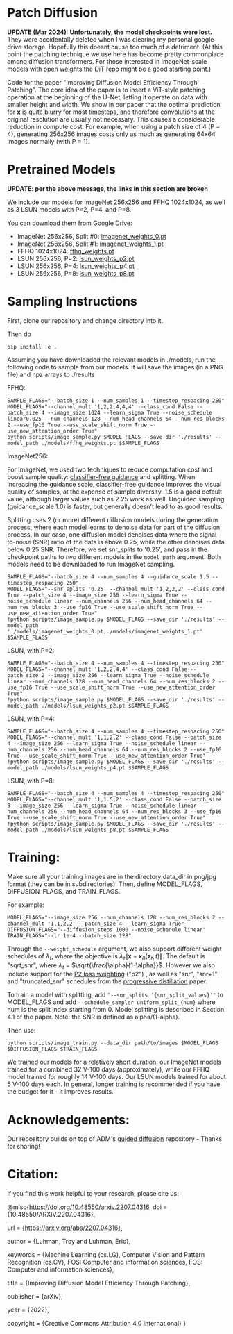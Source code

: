 # Patch Diffusion

**UPDATE (Mar 2024): Unfortunately, the model checkpoints were lost.** They were accidentally deleted when I was clearing my personal google drive storage. Hopefully this doesnt cause too much of a detriment. (At this point the patching technique we use here has become pretty commonplace among diffusion transformers. For those interested in ImageNet-scale models with open weights the [DiT repo](https://github.com/facebookresearch/DiT) might be a good starting point.)

Code for the paper "Improving Diffusion Model Efficiency Through Patching". The core idea of the paper is to insert a ViT-style patching operation at the beginning of the U-Net, letting it operate on data with smaller height and width. We show in our paper that the optimal prediction for **x** is quite blurry for most timesteps, and therefore convolutions at the original resolution are usually not necessary. This causes a considerable reduction in compute cost: For example, when using a patch size of 4 (P = 4), generating 256x256 images costs only as much as generating 64x64 images normally (with P = 1). 

# Pretrained Models

**UPDATE: per the above message, the links in this section are broken**

We include our models for ImageNet 256x256 and FFHQ 1024x1024, as well as 3 LSUN models with P=2, P=4, and P=8. 

You can download them from Google Drive:

 * ImageNet 256x256, Split #0: [imagenet_weights_0.pt](https://drive.google.com/file/d/1--FE31CNDsCqa_ihGaJIwVSoELdwIAfC/view?usp=sharing)
 * ImageNet 256x256, Split #1: [imagenet_weights_1.pt](https://drive.google.com/file/d/1-9kmLKUR1fDVckHY0i_83xzV3QHzuDDC/view?usp=sharing)
 * FFHQ 1024x1024: [ffhq_weights.pt](https://drive.google.com/file/d/1-4Len8DL1ZzBv---oNurw5UQQrS0tVuQ/view?usp=sharing)
 * LSUN 256x256, P=2: [lsun_weights_p2.pt](https://drive.google.com/file/d/1pjQzsyiNWSlyp2HcxSUBf9Hh0EQXr2ES/view?usp=sharing)
 * LSUN 256x256, P=4: [lsun_weights_p4.pt](https://drive.google.com/file/d/1-4-e9M2xzmGd2tCTDwcZd6B0m36AqKvz/view?usp=sharing)
 * LSUN 256x256, P=8: [lsun_weights_p8.pt](https://drive.google.com/file/d/1-7wvb5coEdoKEmtixBPg_kZbcNXpnApN/view?usp=sharing)

# Sampling Instructions

First, clone our repository and change directory into it. 

Then do 

```
pip install -e .
```

Assuming you have downloaded the relevant models in ./models, run the following code to sample from our models. It will save the images (in a PNG file) and npz arrays to ./results

FFHQ:
```
SAMPLE_FLAGS="--batch_size 1 --num_samples 1 --timestep_respacing 250"
MODEL_FLAGS="--channel_mult '1,2,2,4,4,4' --class_cond False --patch_size 4 --image_size 1024 --learn_sigma True --noise_schedule linear0.025 --num_channels 128 --num_head_channels 64 --num_res_blocks 2 --use_fp16 True --use_scale_shift_norm True --use_new_attention_order True"
python scripts/image_sample.py $MODEL_FLAGS --save_dir './results' --model_path ./models/ffhq_weights.pt $SAMPLE_FLAGS 
```

ImageNet256:

For ImageNet, we used two techniques to reduce computation cost and boost sample quality: [classifier-free guidance](https://openreview.net/forum?id=qw8AKxfYbI) and splitting. When increasing the guidance scale, classifier-free guidance improves the visual quality of samples, at the expense of sample diversity. 1.5 is a good default value, although larger values such as 2.25 work as well. Unguided sampling (guidance_scale 1.0) is faster, but generally doesn't lead to as good results.

Splitting uses 2 (or more) different diffusion models during the generation process, where each model learns to denoise data for part of the diffusion process. In our case, one diffusion model denoises data where the signal-to-noise (SNR) ratio of the data is above 0.25, while the other denoises data below 0.25 SNR. Therefore, we set snr_splits to '0.25', and pass in the checkpoint paths to *two* different models in the ```model_path``` argument. Both models need to be downloaded to run ImageNet sampling.

```
SAMPLE_FLAGS="--batch_size 4 --num_samples 4 --guidance_scale 1.5 --timestep_respacing 250"
MODEL_FLAGS="--snr_splits '0.25' --channel_mult '1,2,2,2' --class_cond True --patch_size 4 --image_size 256 --learn_sigma True --noise_schedule linear --num_channels 256 --num_head_channels 64 --num_res_blocks 3 --use_fp16 True --use_scale_shift_norm True --use_new_attention_order True"
!python scripts/image_sample.py $MODEL_FLAGS --save_dir './results' --model_path './models/imagenet_weights_0.pt,./models/imagenet_weights_1.pt' $SAMPLE_FLAGS 
```

LSUN, with P=2:
```
SAMPLE_FLAGS="--batch_size 4 --num_samples 4 --timestep_respacing 250"
MODEL_FLAGS="--channel_mult '1,2,2,4,4' --class_cond False --patch_size 2 --image_size 256 --learn_sigma True --noise_schedule linear --num_channels 128 --num_head_channels 64 --num_res_blocks 2 --use_fp16 True --use_scale_shift_norm True --use_new_attention_order True"
!python scripts/image_sample.py $MODEL_FLAGS --save_dir './results' --model_path ./models/lsun_weights_p2.pt $SAMPLE_FLAGS 
```

LSUN, with P=4:
```
SAMPLE_FLAGS="--batch_size 4 --num_samples 4 --timestep_respacing 250"
MODEL_FLAGS="--channel_mult '1,1,2,2' --class_cond False --patch_size 4 --image_size 256 --learn_sigma True --noise_schedule linear --num_channels 256 --num_head_channels 64 --num_res_blocks 2 --use_fp16 True --use_scale_shift_norm True --use_new_attention_order True"
!python scripts/image_sample.py $MODEL_FLAGS --save_dir './results' --model_path ./models/lsun_weights_p4.pt $SAMPLE_FLAGS 
```

LSUN, with P=8:
```
SAMPLE_FLAGS="--batch_size 4 --num_samples 4 --timestep_respacing 250"
MODEL_FLAGS="--channel_mult '1,1.5,2' --class_cond False --patch_size 8 --image_size 256 --learn_sigma True --noise_schedule linear --num_channels 256 --num_head_channels 64 --num_res_blocks 3 --use_fp16 True --use_scale_shift_norm True --use_new_attention_order True"
!python scripts/image_sample.py $MODEL_FLAGS --save_dir './results' --model_path ./models/lsun_weights_p8.pt $SAMPLE_FLAGS 
```

# Training:
Make sure all your training images are in the directory data_dir in png/jpg format (they can be in subdirectories). Then, define MODEL_FLAGS, DIFFUSION_FLAGS, and TRAIN_FLAGS. 

For example: 
```
MODEL_FLAGS="--image_size 256 --num_channels 128 --num_res_blocks 2 --channel_mult '1,1,2,2' --patch_size 4 --learn_sigma True"
DIFFUSION_FLAGS="--diffusion_steps 1000 --noise_schedule linear"
TRAIN_FLAGS="--lr 1e-4 --batch_size 128"
```

Through the ```--weight_schedule``` argument, we also support different weight schedules of $\lambda_t$, where the objective is $\lambda_t\lVert\textbf{x} - \textbf{x}_\theta(\textbf{z}_t, t)  \rVert$. The default is "sqrt_snr", where $\lambda_t$ = $\sqrt{\frac{\alpha}{1-\alpha}}$. However we also include support for the [P2 loss weighting](https://arxiv.org/abs/2204.00227) ("p2") , as well as "snr", "snr+1" and "truncated_snr" schedules from the [progressive distillation](https://arxiv.org/abs/2202.00512) paper.

To train a model with splitting, add ``` "--snr_splits '{snr_split_values}'" ``` to MODEL_FLAGS and add ```--schedule_sampler uniform_split_{num}``` where num is the split index starting from 0. Model splitting is described in Section 4.1 of the paper. Note: the SNR is defined as alpha/(1-alpha).



Then use:
```
python scripts/image_train.py --data_dir path/to/images $MODEL_FLAGS $DIFFUSION_FLAGS $TRAIN_FLAGS
```


We trained our models for a relatively short duration: our ImageNet models trained for a combined 32 V-100 days (approximately), while our FFHQ model trained for roughly 14 V-100 days. Our LSUN models trained for about 5 V-100 days each. In general, longer training is recommended if you have the budget for it - it improves results.

# Acknowledgements:

Our repository builds on top of ADM's [guided diffusion](https://github.com/openai/guided-diffusion) repository - Thanks for sharing!

# Citation:

If you find this work helpful to your research, please cite us:

@misc{https://doi.org/10.48550/arxiv.2207.04316,
  doi = {10.48550/ARXIV.2207.04316},
  
  url = {https://arxiv.org/abs/2207.04316},
  
  author = {Luhman, Troy and Luhman, Eric},
  
  keywords = {Machine Learning (cs.LG), Computer Vision and Pattern Recognition (cs.CV), FOS: Computer and information sciences, FOS: Computer and information sciences},
  
  title = {Improving Diffusion Model Efficiency Through Patching},
  
  publisher = {arXiv},
  
  year = {2022},
  
  copyright = {Creative Commons Attribution 4.0 International}
}
